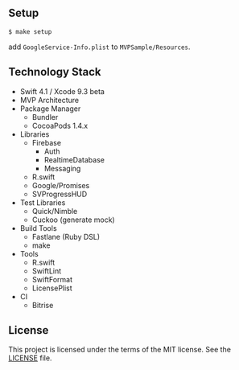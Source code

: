 ## Setup

```
$ make setup
```

add `GoogleService-Info.plist` to `MVPSample/Resources`.

## Technology Stack

- Swift 4.1 / Xcode 9.3 beta
- MVP Architecture
- Package Manager
    - Bundler
    - CocoaPods 1.4.x
- Libraries
    - Firebase
        - Auth
        - RealtimeDatabase
        - Messaging
    - R.swift
    - Google/Promises
    - SVProgressHUD
- Test Libraries
    - Quick/Nimble
    - Cuckoo (generate mock)
- Build Tools
    - Fastlane (Ruby DSL)
    - make
- Tools
    - R.swift
    - SwiftLint
    - SwiftFormat
    - LicensePlist
- CI
    - Bitrise

## License

This project is licensed under the terms of the MIT license. See the [LICENSE](LICENSE) file.
